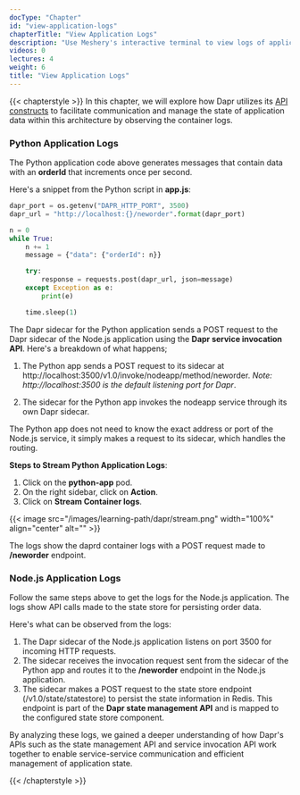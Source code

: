 ```yaml
---
docType: "Chapter"
id: "view-application-logs"
chapterTitle: "View Application Logs"
description: "Use Meshery's interactive terminal to view logs of applications"
videos: 0
lectures: 4
weight: 6
title: "View Application Logs"
---
```


{{< chapterstyle >}}
In this chapter, we will explore how Dapr utilizes its [API constructs](https://docs.dapr.io/concepts/building-blocks-concept/) to facilitate communication and manage the state of application data within this architecture by observing the container logs.

<h3 class="chapter-sub-heading">Python Application Logs</h3>

The Python application code above generates messages that contain data with an **orderId** that increments once per second.

Here's a snippet from the Python script in **app.js**:

```python
dapr_port = os.getenv("DAPR_HTTP_PORT", 3500)
dapr_url = "http://localhost:{}/neworder".format(dapr_port)

n = 0
while True:
    n += 1
    message = {"data": {"orderId": n}}

    try:
        response = requests.post(dapr_url, json=message)
    except Exception as e:
        print(e)

    time.sleep(1)
```
The Dapr sidecar for the Python application sends a POST request to the Dapr sidecar of the Node.js application using the **Dapr service invocation API**. Here's a breakdown of what happens;

1. The Python app sends a POST request to its sidecar at http://localhost:3500/v1.0/invoke/nodeapp/method/neworder. _Note: http://localhost:3500 is the default listening port for Dapr_.  

1. The sidecar for the Python app invokes the nodeapp service through its own Dapr sidecar.

The Python app does not need to know the exact address or port of the Node.js service, it simply makes a request to its sidecar, which handles the routing.


**Steps to Stream Python Application Logs**:

1. Click on the **python-app** pod.
1. On the right sidebar, click on **Action**.
1. Click on **Stream Container logs**.


{{< image src="/images/learning-path/dapr/stream.png" width="100%" align="center" alt="" >}}

The logs show the daprd container logs with a POST request made to **/neworder** endpoint.


<h3 class="chapter-sub-heading">Node.js Application Logs</h3>

Follow the same steps above to get the logs for the Node.js application. The logs show API calls made to the state store for persisting order data.

Here's what can be observed from the logs:

1. The Dapr sidecar of the Node.js application listens on port 3500 for incoming HTTP requests.
1. The sidecar receives the invocation request sent from the sidecar of the Python app and routes it to the **/neworder** endpoint in the Node.js application.
1. The sidecar makes a POST request to the state store endpoint (/v1.0/state/statestore) to persist the state information in Redis. This endpoint is part of the **Dapr state management API**  and is mapped to the configured state store component.

By analyzing these logs, we gained a deeper understanding of how Dapr's APIs such as the state management API and service invocation API work together to enable service-service communication and efficient management of application state.

{{< /chapterstyle >}}